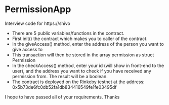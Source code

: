 # PermissionApp
Interview code for https://shivo

- There are 5 public variables/functions in the contract.
- First init() the contract which makes you to caller of the contract.
- In the giveAccess() method, enter the address of the person you want to give access to
- This transaction will then be stored in the array permission as struct Permission
- In the checkAccess() method, enter your id (will show in front-end to the user), and the address you want to check if you have received any permission from. The result will be a boolean.
- The contract is deployed on the Rinkeby testnet at the address: 0x5b73de6fc0db52fa1db834416549fe1fe03495df

I hope to have passed all of your requirements. Thanks
